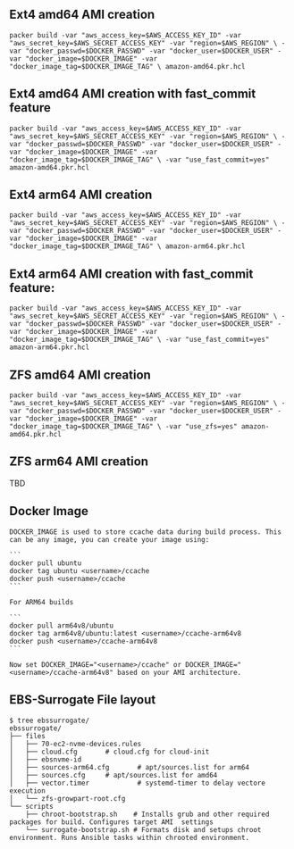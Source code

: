 ## Ext4 amd64 AMI creation

`packer build -var "aws_access_key=$AWS_ACCESS_KEY_ID" -var "aws_secret_key=$AWS_SECRET_ACCESS_KEY" -var "region=$AWS_REGION" \
-var "docker_passwd=$DOCKER_PASSWD" -var "docker_user=$DOCKER_USER" -var "docker_image=$DOCKER_IMAGE" -var "docker_image_tag=$DOCKER_IMAGE_TAG" \
amazon-amd64.pkr.hcl`

## Ext4 amd64 AMI creation with fast_commit feature

`packer build -var "aws_access_key=$AWS_ACCESS_KEY_ID" -var "aws_secret_key=$AWS_SECRET_ACCESS_KEY" -var "region=$AWS_REGION" \
-var "docker_passwd=$DOCKER_PASSWD" -var "docker_user=$DOCKER_USER" -var "docker_image=$DOCKER_IMAGE" -var "docker_image_tag=$DOCKER_IMAGE_TAG" \
-var "use_fast_commit=yes"  amazon-amd64.pkr.hcl`

## Ext4 arm64 AMI creation

`packer build -var "aws_access_key=$AWS_ACCESS_KEY_ID" -var "aws_secret_key=$AWS_SECRET_ACCESS_KEY" -var "region=$AWS_REGION" \
-var "docker_passwd=$DOCKER_PASSWD" -var "docker_user=$DOCKER_USER" -var "docker_image=$DOCKER_IMAGE" -var "docker_image_tag=$DOCKER_IMAGE_TAG" \
amazon-arm64.pkr.hcl`

## Ext4 arm64 AMI creation with fast_commit feature:

`packer build -var "aws_access_key=$AWS_ACCESS_KEY_ID" -var "aws_secret_key=$AWS_SECRET_ACCESS_KEY" -var "region=$AWS_REGION" \
-var "docker_passwd=$DOCKER_PASSWD" -var "docker_user=$DOCKER_USER" -var "docker_image=$DOCKER_IMAGE" -var "docker_image_tag=$DOCKER_IMAGE_TAG" \
-var "use_fast_commit=yes"  amazon-arm64.pkr.hcl`

## ZFS amd64 AMI creation

`packer build -var "aws_access_key=$AWS_ACCESS_KEY_ID" -var "aws_secret_key=$AWS_SECRET_ACCESS_KEY" -var "region=$AWS_REGION" \
-var "docker_passwd=$DOCKER_PASSWD" -var "docker_user=$DOCKER_USER" -var "docker_image=$DOCKER_IMAGE" -var "docker_image_tag=$DOCKER_IMAGE_TAG" \
-var "use_zfs=yes" amazon-amd64.pkr.hcl`

## ZFS arm64 AMI creation 
TBD

## Docker Image

	DOCKER_IMAGE is used to store ccache data during build process. This can be any image, you can create your image using:

	```
	docker pull ubuntu
	docker tag ubuntu <username>/ccache
	docker push <username>/ccache
	```

	For ARM64 builds

	```	
	docker pull arm64v8/ubuntu
	docker tag arm64v8/ubuntu:latest <username>/ccache-arm64v8
	docker push <username>/ccache-arm64v8
	```
	
	Now set DOCKER_IMAGE="<username>/ccache" or DOCKER_IMAGE="<username>/ccache-arm64v8" based on your AMI architecture.
	
	
## EBS-Surrogate File layout

```
$ tree ebssurrogate/
ebssurrogate/
├── files
│   ├── 70-ec2-nvme-devices.rules
│   ├── cloud.cfg		# cloud.cfg for cloud-init
│   ├── ebsnvme-id
│   ├── sources-arm64.cfg       # apt/sources.list for arm64
│   ├── sources.cfg		# apt/sources.list for amd64
│   ├── vector.timer            # systemd-timer to delay vectore execution
│   └── zfs-growpart-root.cfg
└── scripts
    ├── chroot-bootstrap.sh    # Installs grub and other required packages for build. Configures target AMI  settings
    └── surrogate-bootstrap.sh # Formats disk and setups chroot environment. Runs Ansible tasks within chrooted environment.
```
